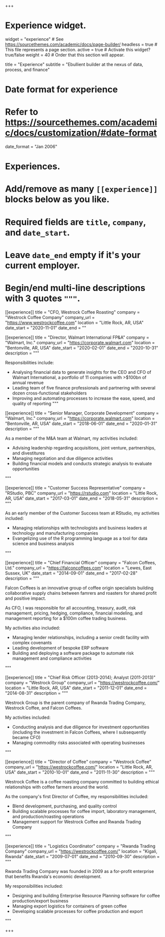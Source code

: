 +++
# Experience widget.
widget = "experience"  # See https://sourcethemes.com/academic/docs/page-builder/
headless = true  # This file represents a page section.
active = true  # Activate this widget? true/false
weight = 40  # Order that this section will appear.

title = "Experience"
subtitle = "Ebullient builder at the nexus of data, process, and finance"

# Date format for experience
#   Refer to https://sourcethemes.com/academic/docs/customization/#date-format
date_format = "Jan 2006"

# Experiences.
#   Add/remove as many `[[experience]]` blocks below as you like.
#   Required fields are `title`, `company`, and `date_start`.
#   Leave `date_end` empty if it's your current employer.
#   Begin/end multi-line descriptions with 3 quotes `"""`.
[[experience]]
  title = "CFO, Westrock Coffee Roasting"
  company = "Westrock Coffee Company"
  company_url = "https://www.westrockcoffee.com"
  location = "Little Rock, AR, USA"
  date_start = "2020-11-01"
  date_end = ""

[[experience]]
  title = "Director, Walmart International FP&A"
  company = "Walmart, Inc."
  company_url = "https://corporate.walmart.com"
  location = "Bentonville, AR, USA"
  date_start = "2020-02-01"
  date_end = "2020-10-31"
  description = """
  
  Responsibilities include:
  
  * Analysing financial data to generate insights for the CEO and CFO of Walmart International, a portfolio of 11 companies with >$100bn of annual revenue
  * Leading team of five finance professionals and partnering with several dozen cross-functional stakeholders
  * Improving and automating processes to increase the ease, speed, and quality of reporting
  """

[[experience]]
  title = "Senior Manager, Corporate Development"
  company = "Walmart, Inc."
  company_url = "https://corporate.walmart.com"
  location = "Bentonville, AR, USA"
  date_start = "2018-06-01"
  date_end = "2020-01-31"
  description = """
  
  As a member of the M&A team at Walmart, my activities included:
  
  * Advising leadership regarding acquisitions, joint venture, partnerships, and divestitures
  * Managing negotiation and due diligence activities
  * Building financial models and conducts strategic analysis to evaluate opportunities
  
  """

[[experience]]
  title = "Customer Success Representative"
  company = "RStudio, PBC"
  company_url = "https://rstudio.com"
  location = "Little Rock, AR, USA"
  date_start = "2017-03-01"
  date_end = "2018-05-31"
  description = """
  
  As an early member of the Customer Success team at RStudio, my activities included: 
  
  * Managing relationships with technologists and business leaders at technology and manufacturing companies
  * Evangelizing use of the R programming language as a tool for data science and business analysis

  
  """

[[experience]]
  title = "Chief Financial Officer"
  company = "Falcon Coffees, Ltd."
  company_url = "https://falconcoffees.com"
  location = "Lewes, East Sussex, UK"
  date_start = "2014-09-01"
  date_end = "2017-02-28"
  description = """
  
  Falcon Coffees is an innovative group of coffee origin specialists building collaborative supply chains between famrers and roasters for shared profit and positive impact. 
  
  As CFO, I was responsible for all accounting, treasury, audit, risk management, pricing, hedging, compliance, financial modeling, and management reporting for a $100m coffee trading business.
  
  My activities also included: 
  * Managing lender relationships, including a senior credit facility with complex covenants
  * Leading development of bespoke ERP software
  * Building and deploying a software package to automate risk management and compliance activities

  """
  
  
[[experience]]
  title = "Chief Risk Officer (2013-2014); Analyst (2011-2013)"
  company = "Westrock Group"
  company_url = "https://westrockcoffee.com/"
  location = "Little Rock, AR, USA"
  date_start = "2011-12-01"
  date_end = "2014-08-31"
  description = """
  
  Westrock Group is the parent company of Rwanda Trading Company, Westrock Coffee, and Falcon Coffees.
  
  My activities included:
  
  * Conducting analysis and due diligence for investment opportunities (including the investment in Falcon Coffees, where I subsequently became CFO)
  * Managing commodity risks associated with operating businesses

  """
  
[[experience]]
  title = "Director of Coffee"
  company = "Westrock Coffee"
  company_url = "https://westrockcoffee.com/"
  location = "Little Rock, AR, USA"
  date_start = "2010-10-01"
  date_end = "2011-11-30"
  description = """
  
  Westrock Coffee is a coffee roasting company committed to building ethical relationships with coffee farmers around the world.  
  
  As the company's first Director of Coffee, my responsibilities included:
  
  * Blend development, purchasing, and quality control
  * Building scalable processes for coffee import, laboratory management, and production/roasting operations
  * Management support for Westrock Coffee and Rwanda Trading Company
  

  """

[[experience]]
  title = "Logistics Coordinator"
  company = "Rwanda Trading Company"
  company_url = "https://westrockcoffee.com/"
  location = "Kigali, Rwanda"
  date_start = "2009-07-01"
  date_end = "2010-09-30"
  description = """
  
  Rwanda Trading Company was founded in 2009 as a for-profit enterprise that benefits Rwanda's economic development.
  
  My responsibilities included:
  
  * Designing and building Enterprise Resource Planning software for coffee production/export business
  * Managing export logistics for containers of green coffee
  * Developing scalable processes for coffee production and export

  """

+++
